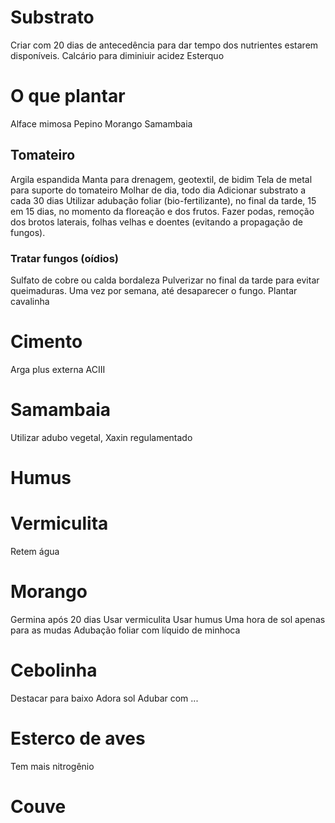 # Substrato
Criar com 20 dias de antecedência para dar tempo dos nutrientes estarem disponíveis.
Calcário para diminiuir acidez
Esterquo

# O que plantar
Alface mimosa
Pepino
Morango
Samambaia

## Tomateiro
Argila espandida
Manta para drenagem, geotextil, de bidim
Tela de metal para suporte do tomateiro
Molhar de dia, todo dia
Adicionar substrato a cada 30 dias
Utilizar adubação foliar (bio-fertilizante), no final da tarde, 15 em 15 dias, no momento da floreação e dos frutos.
Fazer podas, remoção dos brotos laterais, folhas velhas e doentes (evitando a propagação de fungos).

### Tratar fungos (oídios)
Sulfato de cobre ou calda bordaleza
Pulverizar no final da tarde para evitar queimaduras.
Uma vez por semana, até desaparecer o fungo.
Plantar cavalinha

# Cimento
Arga plus externa ACIII

# Samambaia
Utilizar adubo vegetal, Xaxin regulamentado

# Humus

# Vermiculita
Retem água

# Morango
Germina após 20 dias
Usar vermiculita
Usar humus
Uma hora de sol apenas para as mudas
Adubação foliar com líquido de minhoca

# Cebolinha
Destacar para baixo
Adora sol
Adubar com ...

# Esterco de aves
Tem mais nitrogênio

# Couve